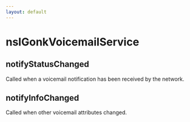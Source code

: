 ```yaml
---
layout: default
---
```


# nsIGonkVoicemailService #

## notifyStatusChanged ##

Called when a voicemail notification has been received by the network.


## notifyInfoChanged ##

Called when other voicemail attributes changed.

